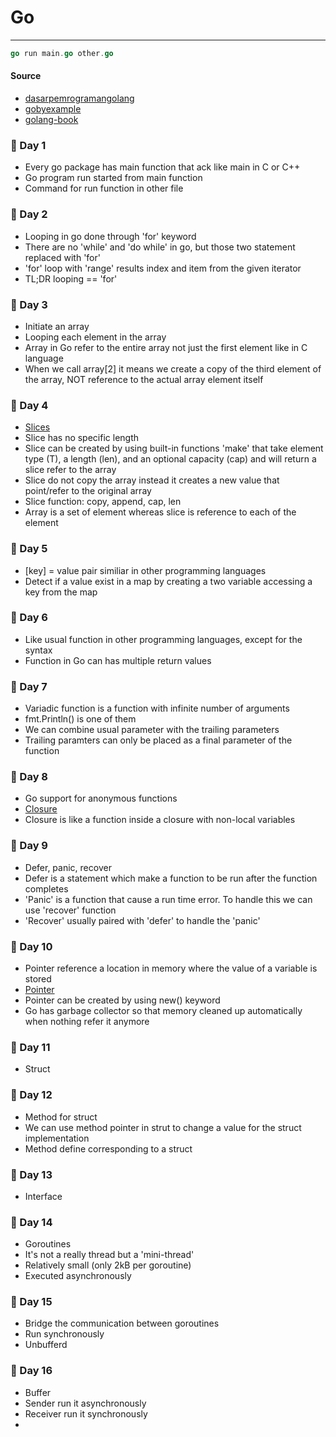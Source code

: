 # Go

---

```go
go run main.go other.go
```

#### Source

- [dasarpemrogramangolang](https://dasarpemrogramangolang.novalagung.com/)
- [gobyexample](https://gobyexample.com/)
- [golang-book](https://www.golang-book.com/books/intro/)

### 📅 Day 1

- Every go package has main function that ack like main in C or C++
- Go program run started from main function
- Command for run function in other file

### 📅 Day 2

- Looping in go done through 'for' keyword
- There are no 'while' and 'do while' in go, but those two statement replaced with 'for'
- 'for' loop with 'range' results index and item from the given iterator
- TL;DR looping == 'for'

### 📅 Day 3

- Initiate an array
- Looping each element in the array
- Array in Go refer to the entire array not just the first element like in C language
- When we call array[2] it means we create a copy of the third element of the array, NOT reference to the actual array element itself

### 📅 Day 4

- [Slices](https://go.dev/blog/slices-intro)
- Slice has no specific length
- Slice can be created by using built-in functions 'make' that take element type (T), a length (len), and an optional capacity (cap) and will return a slice refer to the array
- Slice do not copy the array instead it creates a new value that point/refer to the original array
- Slice function: copy, append, cap, len
- Array is a set of element whereas slice is reference to each of the element

### 📅 Day 5

- [key] = value pair similiar in other programming languages
- Detect if a value exist in a map by creating a two variable accessing a key from the map

### 📅 Day 6

- Like usual function in other programming languages, except for the syntax
- Function in Go can has multiple return values

### 📅 Day 7

- Variadic function is a function with infinite number of arguments
- fmt.Println() is one of them
- We can combine usual parameter with the trailing parameters
- Trailing paramters can only be placed as a final parameter of the function

### 📅 Day 8

- Go support for anonymous functions
- [Closure](<https://en.wikipedia.org/wiki/Closure_(computer_programming)>)
- Closure is like a function inside a closure with non-local variables

### 📅 Day 9

- Defer, panic, recover
- Defer is a statement which make a function to be run after the function completes
- 'Panic' is a function that cause a run time error. To handle this we can use 'recover' function
- 'Recover' usually paired with 'defer' to handle the 'panic'

### 📅 Day 10

- Pointer reference a location in memory where the value of a variable is stored
- [Pointer](https://www.golang-book.com/books/intro/8)
- Pointer can be created by using new() keyword
- Go has garbage collector so that memory cleaned up automatically when nothing refer it anymore

### 📅 Day 11

- Struct

### 📅 Day 12

- Method for struct
- We can use method pointer in strut to change a value for the struct implementation
- Method define corresponding to a struct

### 📅 Day 13

- Interface


### 📅 Day 14

- Goroutines
- It's not a really thread but a 'mini-thread'
- Relatively small (only 2kB per goroutine)
- Executed asynchronously

### 📅 Day 15

- Bridge the communication between goroutines
- Run synchronously
- Unbufferd

### 📅 Day 16

- Buffer
- Sender run it asynchronously
- Receiver run it synchronously
- 
